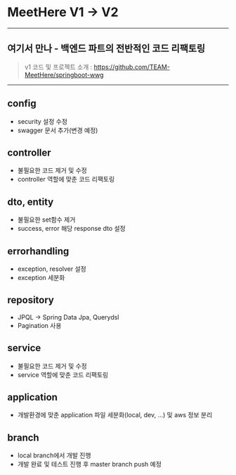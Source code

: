 # MeetHere V1 -> V2

------------
## 여기서 만나 - 백엔드 파트의 전반적인 코드 리팩토링
 
> v1 코드 및 프로젝트 소개 : https://github.com/TEAM-MeetHere/springboot-wwg
------------
## config
+ security 설정 수정
+ swagger 문서 추가(변경 예정)

## controller
+ 불필요한 코드 제거 및 수정
+ controller 역할에 맞춘 코드 리팩토링

## dto, entity
+ 불필요한 set함수 제거
+ success, error 해당 response dto 설정

## errorhandling
+ exception, resolver 설정
+ exception 세분화

## repository
+ JPQL -> Spring Data Jpa, Querydsl
+ Pagination 사용

## service
+ 불필요한 코드 제거 및 수정
+ service 역할에 맞춘 코드 리팩토링

## application
+ 개발환경에 맞춘 application 파일 세분화(local, dev, ...) 및 aws 정보 분리

## branch
+ local branch에서 개발 진행
+ 개발 완료 및 테스트 진행 후 master branch push 예정


